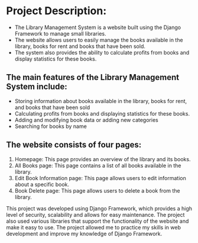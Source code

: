 # Project Description:
 - The Library Management System is a website built using the Django Framework to manage small libraries. 
 - The website allows users to easily manage the books available in the library, books for rent and books that have been sold. 
 - The system also provides the ability to calculate profits from books and display statistics for these books.

 ## The main features of the Library Management System include:
 - Storing information about books available in the library, books for rent, and books that have been sold
 - Calculating profits from books and displaying statistics for these books.
 - Adding and modifying book data or adding new categories
 - Searching for books by name
 
## The website consists of four pages:
 1. Homepage: This page provides an overview of the library and its books.
 2. All Books page: This page contains a list of all books available in the library.
 3. Edit Book Information page: This page allows users to edit information about a specific book.
 4. Book Delete page: This page allows users to delete a book from the library.

This project was developed using Django Framework, which provides a high level of security, scalability and allows for easy maintenance.
The project also used various libraries that support the functionality of the website and make it easy to use.
The project allowed me to practice my skills in web development and improve my knowledge of Django Framework.
